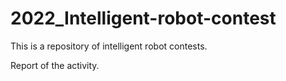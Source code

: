 # 2022_Intelligent-robot-contest
This is a repository of intelligent robot contests.

Report of the activity.
